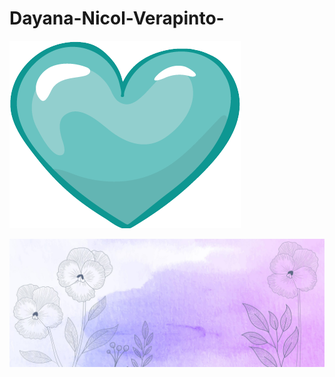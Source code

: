 # Dayana-Nicol-Verapinto-
![](https://raw.githubusercontent.com/Dayana-jpg/Dayana-Nicol-Verapinto-/c5cc60e29f5b3e2bf3ea6296137ec1a0f236305c/17811.png)

![](https://raw.githubusercontent.com/Dayana-jpg/Dayana-Nicol-Verapinto-/2d18f720a69f2ec6cdbcf491110503a382fc7333/imagen.jpg)
